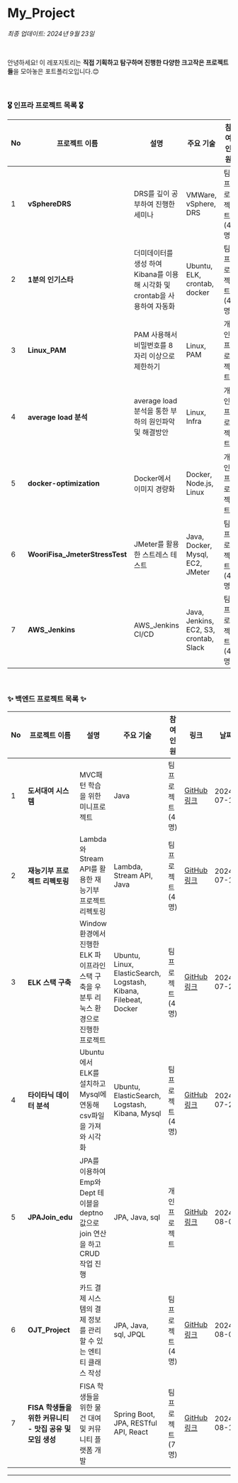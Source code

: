 # My_Project

*최종 업데이트: 2024년 9월 23일*

<br>

안녕하세요! 이 레포지토리는 **직접 기획하고 탐구하며 진행한 다양한 크고작은 프로젝트들**을 모아놓은 포트폴리오입니다.😊 <br>


<br>

### 🎖️ 인프라 프로젝트 목록 🎖️

| No | 프로젝트 이름 | 설명 | 주요 기술 | 참여<br> 인원 | 링크 | 날짜 |
|----|---------------|------|-----------|----------|------|------|
| 1  | **vSphereDRS** | DRS를 깊이 공부하여 진행한 세미나 | VMWare, vSphere, DRS | 팀 프로젝트 (4명) | [GitHub 링크](https://github.com/WooriFISA-VMware/vSphereDRS) | 2024-09-13 |
| 2  | **1분의 인기스타** | 더미데이터를 생성 하여 Kibana를 이용해 시각화 및 crontab을 사용하여 자동화 | Ubuntu, ELK, crontab, docker | 팀 프로젝트 (4명) | [GitHub 링크](https://github.com/cshharry/WooriFisa_crontab) | 2024-09-19 |
| 3  | **Linux_PAM** | PAM 사용해서 비밀번호를 8자리 이상으로 제한하기 | Linux, PAM | 개인 프로젝트 | [GitHub 링크](https://github.com/jeonguk0201/Linux_PAM) | 2024-09-20 |
| 4  | **average load 분석** | average load 분석을 통한 부하의 원인파악 및 해결방안 | Linux, Infra | 개인 프로젝트 | [GitHub 링크](https://github.com/jeonguk0201/Average-Load-in-Linux) | 2023-09-23 |
| 5  | **docker-optimization** | Docker에서 이미지 경량화 | Docker, Node.js, Linux | 개인 프로젝트 | [GitHub 링크](https://github.com/jeonguk0201/docker-optimization/tree/main) | 2023-09-24 |
| 6  | **WooriFisa_JmeterStressTest** | JMeter를 활용한 스트레스 테스트 | Java, Docker, Mysql, EC2, JMeter | 팀 프로젝트 (4명) | [GitHub 링크](https://github.com/cshharry/WooriFisa_JmeterStressTest) | 2023-10-08 |
| 7  | **AWS_Jenkins** | AWS_Jenkins CI/CD | Java, Jenkins, EC2, S3, crontab, Slack | 팀 프로젝트 (4명) | [GitHub 링크](https://github.com/jeonguk0201/AWS_Jenkins) | 2023-10-11 |


<br>

### ✨ 백엔드 프로젝트 목록 ✨

| No | 프로젝트 이름 | 설명 | 주요 기술 | 참여<br> 인원 | 링크 | 날짜 |
|----|---------------|------|-----------|----------|------|------|
| 1  | **도서대여 시스템** | MVC패턴 학습을 위한 미니프로젝트 | Java | 팀 프로젝트 (4명) | [GitHub 링크](https://github.com/jeonguk0201/woori-fisa3) | 2024-07-12 |
| 2  | **재능기부 프로젝트 리펙토링** | Lambda와 Stream API를 활용한 재능기부 프로젝트 리펙토링 | Lambda, Stream API, Java | 팀 프로젝트 (4명) | [GitHub 링크](https://github.com/jeonguk0201/fisa3_Java_Refectoring) | 2024-07-19 |
| 3  | **ELK 스택 구축** | Window 환경에서 진행한 ELK 파이프라인 스택 구축을 우분투 리눅스 환경으로 진행한 프로젝트 | Ubuntu, Linux, ElasticSearch, Logstash, Kibana, Filebeat, Docker | 팀 프로젝트 (4명) | [GitHub 링크](https://github.com/lotuxsoo/fisa3_elk_pipeline) | 2024-07-23 |
| 4  | **타이타닉 데이터 분석** | Ubuntu에서 ELK를 설치하고 Mysql에 연동해 csv파일을 가져와 시각화 | Ubuntu, ElasticSearch, Logstash, Kibana, Mysql | 팀 프로젝트 (4명) | [GitHub 링크](https://github.com/jeonguk0201/fisa3_ELK_MySQL) | 2024-07-26 |
| 5  | **JPAJoin_edu** | JPA를 이용하여 Emp와 Dept 테이블을 deptno 값으로 join 연산을 하고 CRUD 작업 진행 | JPA, Java, sql | 개인 프로젝트 | [GitHub 링크](https://github.com/jeonguk0201/JPAJoin_edu) | 2024-08-01 |
| 6  | **OJT_Project** | 카드 결제 시스템의 결제 정보를 관리할 수 있는 엔티티 클래스 작성 | JPA, Java, sql, JPQL | 팀 프로젝트 (4명) | [GitHub 링크](https://github.com/Fisa3/OJT_Project) | 2024-08-02 |
| 7  | **FISA 학생들을 위한 커뮤니티 - 맛집 공유 및 모임 생성** | FISA 학생들을 위한 물건 대여 및 커뮤니티 플랫폼 개발 | Spring Boot, JPA, RESTful API, React | 팀 프로젝트 (7명) | [GitHub 링크](https://github.com/yuwankang/FISA-Land) | 2024-08-16 |
---

